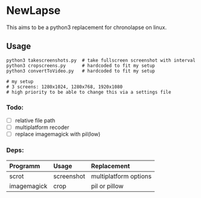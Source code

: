 # NewLapse
This aims to be a python3 replacement for chronolapse on linux.

## Usage
```
python3 takescreenshots.py  # take fullscreen screenshot with interval
python3 cropscreens.py      # hardcoded to fit my setup
python3 convertToVideo.py   # hardcoded to fit my setup

# my setup
# 3 screens: 1280x1024, 1280x768, 1920x1080
# high priority to be able to change this via a settings file
```

### Todo:
- [ ] relative file path
- [ ] multiplatform recoder
- [ ] replace imagemagick with pil(low)

### Deps:
| Programm       | Usage          | Replacement    |
| :------------- | :------------- | :------------- |
| scrot          | screenshot     | multiplatform options |
| imagemagick    | crop           | pil or pillow  |
